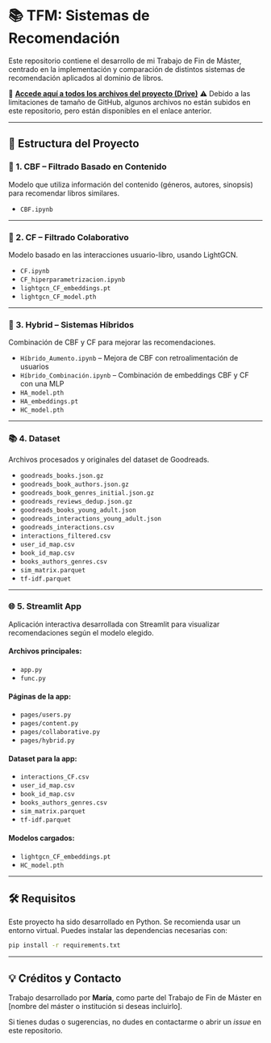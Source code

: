 # 📚 TFM: Sistemas de Recomendación

Este repositorio contiene el desarrollo de mi Trabajo de Fin de Máster, centrado en la implementación y comparación de distintos sistemas de recomendación aplicados al dominio de libros.

🔗 **[Accede aquí a todos los archivos del proyecto (Drive)](https://drive.google.com/drive/folders/1y64_CbGNa2sTUNR5jsw9YXekIxg7YSsQ?usp=share_link)**
⚠️ Debido a las limitaciones de tamaño de GitHub, algunos archivos no están subidos en este repositorio, pero están disponibles en el enlace anterior.

---

## 📂 Estructura del Proyecto

### 🔎 1. CBF – Filtrado Basado en Contenido

Modelo que utiliza información del contenido (géneros, autores, sinopsis) para recomendar libros similares.

* `CBF.ipynb`

---

### 👥 2. CF – Filtrado Colaborativo

Modelo basado en las interacciones usuario-libro, usando LightGCN.

* `CF.ipynb`
* `CF_hiperparametrizacion.ipynb`
* `lightgcn_CF_embeddings.pt`
* `lightgcn_CF_model.pth`

---

### 🔀 3. Hybrid – Sistemas Híbridos

Combinación de CBF y CF para mejorar las recomendaciones.

* `Híbrido_Aumento.ipynb` – Mejora de CBF con retroalimentación de usuarios
* `Híbrido_Combinación.ipynb` – Combinación de embeddings CBF y CF con una MLP
* `HA_model.pth`
* `HA_embeddings.pt`
* `HC_model.pth`

---

### 📚 4. Dataset

Archivos procesados y originales del dataset de Goodreads.

* `goodreads_books.json.gz`
* `goodreads_book_authors.json.gz`
* `goodreads_book_genres_initial.json.gz`
* `goodreads_reviews_dedup.json.gz`
* `goodreads_books_young_adult.json`
* `goodreads_interactions_young_adult.json`
* `goodreads_interactions.csv`
* `interactions_filtered.csv`
* `user_id_map.csv`
* `book_id_map.csv`
* `books_authors_genres.csv`
* `sim_matrix.parquet`
* `tf-idf.parquet`

---

### 🌐 5. Streamlit App

Aplicación interactiva desarrollada con Streamlit para visualizar recomendaciones según el modelo elegido.

#### Archivos principales:

* `app.py`
* `func.py`

#### Páginas de la app:

* `pages/users.py`
* `pages/content.py`
* `pages/collaborative.py`
* `pages/hybrid.py`

#### Dataset para la app:

* `interactions_CF.csv`
* `user_id_map.csv`
* `book_id_map.csv`
* `books_authors_genres.csv`
* `sim_matrix.parquet`
* `tf-idf.parquet`

#### Modelos cargados:

* `lightgcn_CF_embeddings.pt`
* `HC_model.pth`

---

## 🛠 Requisitos

Este proyecto ha sido desarrollado en Python. Se recomienda usar un entorno virtual.
Puedes instalar las dependencias necesarias con:

```bash
pip install -r requirements.txt
```

---

## 💡 Créditos y Contacto

Trabajo desarrollado por **María**, como parte del Trabajo de Fin de Máster en \[nombre del máster o institución si deseas incluirlo].

Si tienes dudas o sugerencias, no dudes en contactarme o abrir un *issue* en este repositorio.

